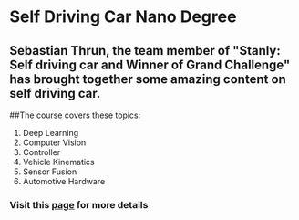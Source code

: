 # Self Driving Car Nano Degree

## Sebastian Thrun, the team member of  **"Stanly: Self driving car and Winner of Grand Challenge"** has brought together some amazing content on self driving car. 

##The course covers these topics:
 1.  Deep Learning 
 2. Computer Vision
 3. Controller
 4. Vehicle Kinematics
 5. Sensor Fusion
 6. Automotive Hardware

### Visit this __[page](https://www.udacity.com/drive)__ for more details
